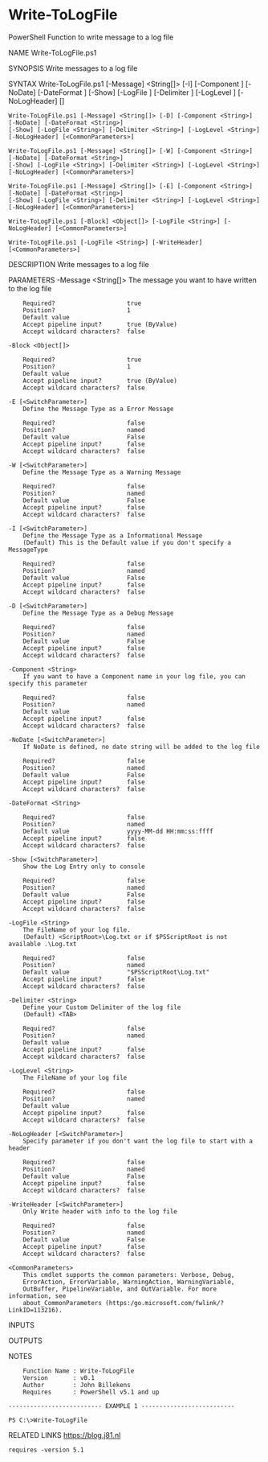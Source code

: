 # Write-ToLogFile
PowerShell Function to write message to a log file

NAME
    Write-ToLogFile.ps1

SYNOPSIS
    Write messages to a log file


SYNTAX
    Write-ToLogFile.ps1 [-Message] <String[]> [-I] [-Component <String>] [-NoDate] [-DateFormat <String>] 
	[-Show] [-LogFile <String>] [-Delimiter <String>] [-LogLevel <String>] [-NoLogHeader] [<CommonParameters>]

    Write-ToLogFile.ps1 [-Message] <String[]> [-D] [-Component <String>] [-NoDate] [-DateFormat <String>] 
	[-Show] [-LogFile <String>] [-Delimiter <String>] [-LogLevel <String>] [-NoLogHeader] [<CommonParameters>]

    Write-ToLogFile.ps1 [-Message] <String[]> [-W] [-Component <String>] [-NoDate] [-DateFormat <String>] 
	[-Show] [-LogFile <String>] [-Delimiter <String>] [-LogLevel <String>] [-NoLogHeader] [<CommonParameters>]

    Write-ToLogFile.ps1 [-Message] <String[]> [-E] [-Component <String>] [-NoDate] [-DateFormat <String>] 
	[-Show] [-LogFile <String>] [-Delimiter <String>] [-LogLevel <String>] [-NoLogHeader] [<CommonParameters>]

    Write-ToLogFile.ps1 [-Block] <Object[]> [-LogFile <String>] [-NoLogHeader] [<CommonParameters>]

    Write-ToLogFile.ps1 [-LogFile <String>] [-WriteHeader] [<CommonParameters>]


DESCRIPTION
    Write messages to a log file


PARAMETERS
    -Message <String[]>
        The message you want to have written to the log file

        Required?                    true
        Position?                    1
        Default value
        Accept pipeline input?       true (ByValue)
        Accept wildcard characters?  false

    -Block <Object[]>

        Required?                    true
        Position?                    1
        Default value
        Accept pipeline input?       true (ByValue)
        Accept wildcard characters?  false

    -E [<SwitchParameter>]
        Define the Message Type as a Error Message

        Required?                    false
        Position?                    named
        Default value                False
        Accept pipeline input?       false
        Accept wildcard characters?  false

    -W [<SwitchParameter>]
        Define the Message Type as a Warning Message

        Required?                    false
        Position?                    named
        Default value                False
        Accept pipeline input?       false
        Accept wildcard characters?  false

    -I [<SwitchParameter>]
        Define the Message Type as a Informational Message
        (Default) This is the Default value if you don't specify a MessageType

        Required?                    false
        Position?                    named
        Default value                False
        Accept pipeline input?       false
        Accept wildcard characters?  false

    -D [<SwitchParameter>]
        Define the Message Type as a Debug Message

        Required?                    false
        Position?                    named
        Default value                False
        Accept pipeline input?       false
        Accept wildcard characters?  false

    -Component <String>
        If you want to have a Component name in your log file, you can specify this parameter

        Required?                    false
        Position?                    named
        Default value
        Accept pipeline input?       false
        Accept wildcard characters?  false

    -NoDate [<SwitchParameter>]
        If NoDate is defined, no date string will be added to the log file

        Required?                    false
        Position?                    named
        Default value                False
        Accept pipeline input?       false
        Accept wildcard characters?  false

    -DateFormat <String>

        Required?                    false
        Position?                    named
        Default value                yyyy-MM-dd HH:mm:ss:ffff
        Accept pipeline input?       false
        Accept wildcard characters?  false

    -Show [<SwitchParameter>]
        Show the Log Entry only to console

        Required?                    false
        Position?                    named
        Default value                False
        Accept pipeline input?       false
        Accept wildcard characters?  false

    -LogFile <String>
        The FileName of your log file.
        (Default) <ScriptRoot>\Log.txt or if $PSScriptRoot is not available .\Log.txt

        Required?                    false
        Position?                    named
        Default value                "$PSScriptRoot\Log.txt"
        Accept pipeline input?       false
        Accept wildcard characters?  false

    -Delimiter <String>
        Define your Custom Delimiter of the log file
        (Default) <TAB>

        Required?                    false
        Position?                    named
        Default value
        Accept pipeline input?       false
        Accept wildcard characters?  false

    -LogLevel <String>
        The FileName of your log file

        Required?                    false
        Position?                    named
        Default value
        Accept pipeline input?       false
        Accept wildcard characters?  false

    -NoLogHeader [<SwitchParameter>]
        Specify parameter if you don't want the log file to start with a header

        Required?                    false
        Position?                    named
        Default value                False
        Accept pipeline input?       false
        Accept wildcard characters?  false

    -WriteHeader [<SwitchParameter>]
        Only Write header with info to the log file

        Required?                    false
        Position?                    named
        Default value                False
        Accept pipeline input?       false
        Accept wildcard characters?  false

    <CommonParameters>
        This cmdlet supports the common parameters: Verbose, Debug,
        ErrorAction, ErrorVariable, WarningAction, WarningVariable,
        OutBuffer, PipelineVariable, and OutVariable. For more information, see
        about_CommonParameters (https:/go.microsoft.com/fwlink/?LinkID=113216).

INPUTS

OUTPUTS

NOTES


        Function Name : Write-ToLogFile
        Version       : v0.1
        Author        : John Billekens
        Requires      : PowerShell v5.1 and up

    -------------------------- EXAMPLE 1 --------------------------

    PS C:\>Write-ToLogFile







RELATED LINKS
    https://blog.j81.nl

    requires -version 5.1